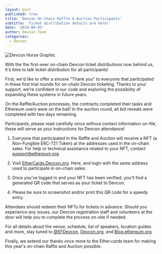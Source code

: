 ```yaml
---
layout: post
published: true
title: 'Devcon On-Chain Raffle & Auction Participants'
subtitle: 'Ticket distribution details are here!'
date: '2019-09-03'
author: Devcon Team
categories:
  - Devcon
---
```


![Devcon Horse Graphic](https://blog.ethereum.org/img/2019/07/horse-devcon.png)

With the the first-ever on-chain Devcon ticket distributions now behind us, it's time to talk ticket distribution for all participants!

First, we'd like to offer a sincere "Thank you" to everyone that participated in these first trial rounds for on-chain Devcon ticketing. Thanks to your support, we're confident in our code and exploring the possibility of expanding these systems in future years.

On the Raffle/Auction processes, the contracts completed their tasks and Ethereum users were on the ball! In the auction round, all bid reveals were completed with two days remaining.

Participants, please read carefully since without contact information on-file, these will serve as your instructions for Devcon attendance!

1.  Everyone that participated in the Raffle and Auction will receive a NFT (a Non-Fungible ERC-721 Token) at the addresses used in the on-chain sales. For help or technical assistance related to your NFT, contact <support@ethereum.org>. 

2.  Visit [EtherCards.Devcon.org](http://ethercards.devcon.org). Here, and login with the same address used to participate in on-chain sales. 

3.  Once you've logged in and your NFT has been verified, you'll find a generated QR code that serves as your ticket to Devcon.

4.  Please be sure to screenshot and/or print this QR code for a speedy entry.

Attendees should redeem their NFTs for tickets in advance. Should you experience any issues, our Devcon registration staff and volunteers at the door will help you to complete the process on-site if needed.

For all details about the venue, schedule, list of speakers, location guides and more, stay tuned to [@EFDevcon](https://twitter.com/EFDevcon), [Devcon.org](https://www.devcon.org), and [Blog.ethereum.org](https://blog.ethereum/org).

Finally, we extend our thanks once more to the Ether.cards team for making this year's on-chain Raffle and Auction possible.
